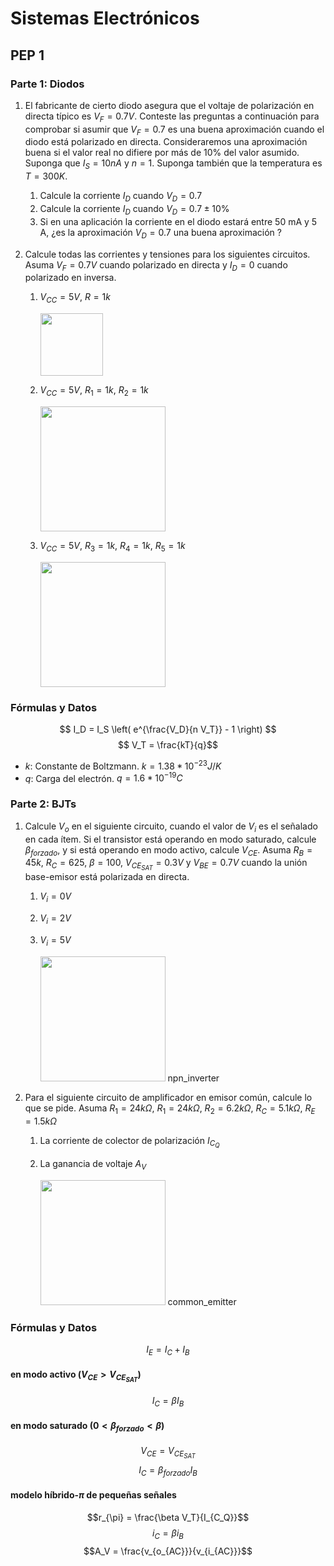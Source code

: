 # Sistemas Electrónicos

## PEP 1

### Parte 1: Diodos

1. El fabricante de cierto diodo asegura que el voltaje de polarización en directa típico es $V_F = 0.7 V$. Conteste las preguntas a continuación para comprobar si asumir que $V_F = 0.7$ es una buena aproximación cuando el diodo está polarizado en directa. Consideraremos una aproximación buena si el valor real no difiere por más de 10% del valor asumido. Suponga que $I_S=10 nA$ y $n=1$. Suponga también que la temperatura es $T=300 K$. 
   1. Calcule la corriente $I_D$ cuando $V_D = 0.7$
   1. Calcule la corriente $I_D$ cuando $V_D = 0.7 \pm 10 \%$
   1. Si en una aplicación la corriente en el diodo estará entre 50 mA y 5 A, ¿es la aproximación $V_D = 0.7$ una buena aproximación ?

1. Calcule todas las corrientes y tensiones para los siguientes circuitos. Asuma $V_F = 0.7V$ cuando polarizado en directa y $I_D=0$ cuando polarizado en inversa. 
   
   1. $V_{CC}=5V$, $R=1k$

      <img src="https://julianodb.github.io/electronic_circuits_diagrams/battery_resistor_diode.png" width="100">
   
   1. $V_{CC}=5V$, $R_1=1k$, $R_2=1k$

      <img src="https://julianodb.github.io/electronic_circuits_diagrams/battery_diode_2R.png" width="200">
   
   1. $V_{CC}=5V$, $R_3=1k$, $R_4=1k$, $R_5=1k$

      <img src="https://julianodb.github.io/electronic_circuits_diagrams/battery_2diode_3R.png" width="200">

### Fórmulas y Datos
$$ I_D = I_S \left( e^{\frac{V_D}{n V_T}} - 1 \right) $$
$$ V_T = \frac{kT}{q}$$

- $k$: Constante de Boltzmann. $k=1.38 * 10^{-23} J/K$
- $q$: Carga del electrón. $q=1.6*10^{-19} C$

### Parte 2: BJTs

1. Calcule $V_o$ en el siguiente circuito, cuando el valor de $V_i$ es el señalado en cada ítem. Si el transistor está operando en modo saturado, calcule $\beta_{forzado}$, y si está operando en modo activo, calcule $V_{CE}$. Asuma $R_B= 45 k$, $R_C= 625$, $\beta = 100$, $V_{CE_{SAT}} = 0.3 V$ y $V_{BE} = 0.7V$ cuando la unión base-emisor está polarizada en directa.
   1. $V_i = 0 V$
   1. $V_i = 2 V$
   1. $V_i = 5 V$
   
      <img src="https://julianodb.github.io/electronic_circuits_diagrams/battery_2diode_3R.png" width="200"> npn_inverter

2. Para el siguiente circuito de amplificador en emisor común, calcule lo que se pide. Asuma $R_1= 24 k\Omega$, $R_1= 24 k\Omega$, $R_2= 6.2 k\Omega$, $R_C= 5.1 k\Omega$, $R_E= 1.5 k\Omega$
   1. La corriente de colector de polarización $I_{C_Q}$
   2. La ganancia de voltaje $A_V$

      <img src="https://julianodb.github.io/electronic_circuits_diagrams/battery_2diode_3R.png" width="200"> common_emitter

### Fórmulas y Datos
$$I_E = I_C + I_B$$
#### en modo activo ($V_{CE} > V_{CE_{SAT}}$)
$$I_C = \beta I_B $$
#### en modo saturado ($0 < \beta_{forzado} < \beta$)
$$V_{CE} = V_{CE_{SAT}}$$
$$I_C = \beta_{forzado} I_B $$
#### modelo híbrido-$\pi$ de pequeñas señales
$$r_{\pi} = \frac{\beta V_T}{I_{C_Q}}$$
$$i_C = \beta i_B $$
$$A_V = \frac{v_{o_{AC}}}{v_{i_{AC}}}$$
